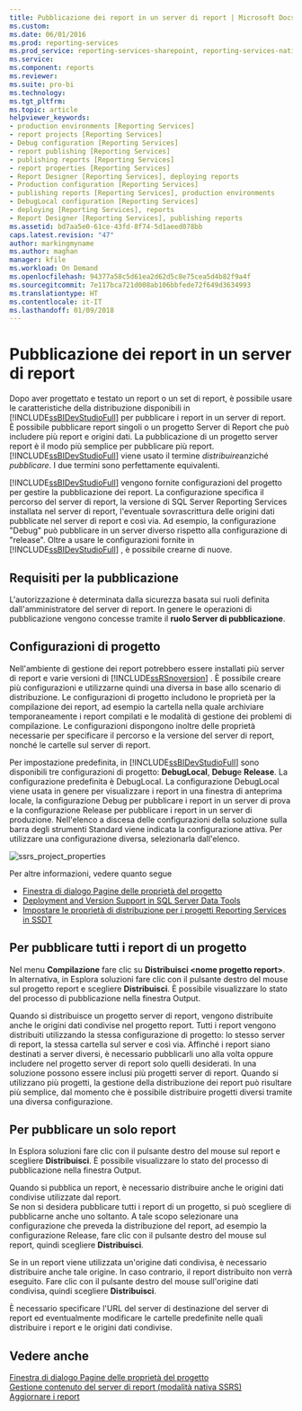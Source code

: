 ```yaml
---
title: Pubblicazione dei report in un server di report | Microsoft Docs
ms.custom: 
ms.date: 06/01/2016
ms.prod: reporting-services
ms.prod_service: reporting-services-sharepoint, reporting-services-native
ms.service: 
ms.component: reports
ms.reviewer: 
ms.suite: pro-bi
ms.technology: 
ms.tgt_pltfrm: 
ms.topic: article
helpviewer_keywords:
- production environments [Reporting Services]
- report projects [Reporting Services]
- Debug configuration [Reporting Services]
- report publishing [Reporting Services]
- publishing reports [Reporting Services]
- report properties [Reporting Services]
- Report Designer [Reporting Services], deploying reports
- Production configuration [Reporting Services]
- publishing reports [Reporting Services], production environments
- DebugLocal configuration [Reporting Services]
- deploying [Reporting Services], reports
- Report Designer [Reporting Services], publishing reports
ms.assetid: bd7aa5e0-61ce-43fd-8f74-5d1aeed078bb
caps.latest.revision: "47"
author: markingmyname
ms.author: maghan
manager: kfile
ms.workload: On Demand
ms.openlocfilehash: 94377a58c5d61ea2d62d5c8e75cea5d4b82f9a4f
ms.sourcegitcommit: 7e117bca721d008ab106bbfede72f649d3634993
ms.translationtype: HT
ms.contentlocale: it-IT
ms.lasthandoff: 01/09/2018
---
```

# <a name="publishing-reports-to-a-report-server"></a>Pubblicazione dei report in un server di report
  Dopo aver progettato e testato un report o un set di report, è possibile usare le caratteristiche della distribuzione disponibili in [!INCLUDE[ssBIDevStudioFull](../../includes/ssbidevstudiofull-md.md)] per pubblicare i report in un server di report. È possibile pubblicare report singoli o un progetto Server di Report che può includere più report e origini dati. La pubblicazione di un progetto server report è il modo più semplice per pubblicare più report. [!INCLUDE[ssBIDevStudioFull](../../includes/ssbidevstudiofull-md.md)] viene usato il termine *distribuire*anziché *pubblicare*. I due termini sono perfettamente equivalenti.  
  
 [!INCLUDE[ssBIDevStudioFull](../../includes/ssbidevstudiofull-md.md)] vengono fornite configurazioni del progetto per gestire la pubblicazione dei report. La configurazione specifica il percorso del server di report, la versione di SQL Server Reporting Services installata nel server di report, l'eventuale sovrascrittura delle origini dati pubblicate nel server di report e così via. Ad esempio, la configurazione "Debug" può pubblicare in un server diverso rispetto alla configurazione di "release". Oltre a usare le configurazioni fornite in [!INCLUDE[ssBIDevStudioFull](../../includes/ssbidevstudiofull-md.md)] , è possibile crearne di nuove.  
 
## <a name="requirements-to-publish"></a>Requisiti per la pubblicazione
L'autorizzazione è determinata dalla sicurezza basata sui ruoli definita dall'amministratore del server di report. In genere le operazioni di pubblicazione vengono concesse tramite il **ruolo Server di pubblicazione**.  
  
## <a name="project-configurations"></a>Configurazioni di progetto  
 Nell'ambiente di gestione dei report potrebbero essere installati più server di report e varie versioni di [!INCLUDE[ssRSnoversion](../../includes/ssrsnoversion-md.md)] . È possibile creare più configurazioni e utilizzarne quindi una diversa in base allo scenario di distribuzione. Le configurazioni di progetto includono le proprietà per la compilazione dei report, ad esempio la cartella nella quale archiviare temporaneamente i report compilati e le modalità di gestione dei problemi di compilazione. Le configurazioni dispongono inoltre delle proprietà necessarie per specificare il percorso e la versione del server di report, nonché le cartelle sul server di report.  
  
 Per impostazione predefinita, in [!INCLUDE[ssBIDevStudioFull](../../includes/ssbidevstudiofull-md.md)] sono disponibili tre configurazioni di progetto: **DebugLocal**, **Debug**e **Release**. La configurazione predefinita è DebugLocal. La configurazione DebugLocal viene usata in genere per visualizzare i report in una finestra di anteprima locale, la configurazione Debug per pubblicare i report in un server di prova e la configurazione Release per pubblicare i report in un server di produzione. Nell'elenco a discesa delle configurazioni della soluzione sulla barra degli strumenti Standard viene indicata la configurazione attiva. Per utilizzare una configurazione diversa, selezionarla dall'elenco.  
  
 ![ssrs_project_properties](../../reporting-services/reports/media/ssrs-project-properties.png) 
  
 Per altre informazioni, vedere quanto segue
 + [Finestra di dialogo Pagine delle proprietà del progetto](../../reporting-services/tools/project-property-pages-dialog-box.md)
 + [Deployment and Version Support in SQL Server Data Tools](../../reporting-services/tools/deployment-and-version-support-in-sql-server-data-tools-ssrs.md)
 + [Impostare le proprietà di distribuzione per i progetti Reporting Services in SSDT](../../reporting-services/tools/set-deployment-properties-reporting-services.md)
  
## <a name="to-publish-all-reports-in-a-project"></a>Per pubblicare tutti i report di un progetto  
  
Nel menu **Compilazione** fare clic su **Distribuisci \<nome progetto report>**. In alternativa, in Esplora soluzioni fare clic con il pulsante destro del mouse sul progetto report e scegliere **Distribuisci**. È possibile visualizzare lo stato del processo di pubblicazione nella finestra Output.  
  
Quando si distribuisce un progetto server di report, vengono distribuite anche le origini dati condivise nel progetto report. Tutti i report vengono distribuiti utilizzando la stessa configurazione di progetto: lo stesso server di report, la stessa cartella sul server e così via. Affinché i report siano destinati a server diversi, è necessario pubblicarli uno alla volta oppure includere nel progetto server di report solo quelli desiderati. In una soluzione possono essere inclusi più progetti server di report. Quando si utilizzano più progetti, la gestione della distribuzione dei report può risultare più semplice, dal momento che è possibile distribuire progetti diversi tramite una diversa configurazione. 
  
## <a name="to-publish-a-single-report"></a>Per pubblicare un solo report  
  
In Esplora soluzioni fare clic con il pulsante destro del mouse sul report e scegliere **Distribuisci**. È possibile visualizzare lo stato del processo di pubblicazione nella finestra Output.  
  
 Quando si pubblica un report, è necessario distribuire anche le origini dati condivise utilizzate dal report.   
 Se non si desidera pubblicare tutti i report di un progetto, si può scegliere di pubblicarne anche uno soltanto. A tale scopo selezionare una configurazione che preveda la distribuzione del report, ad esempio la configurazione Release, fare clic con il pulsante destro del mouse sul report, quindi scegliere **Distribuisci**.  
  
 Se in un report viene utilizzata un'origine dati condivisa, è necessario distribuire anche tale origine. In caso contrario, il report distribuito non verrà eseguito. Fare clic con il pulsante destro del mouse sull'origine dati condivisa, quindi scegliere **Distribuisci**.  
  
 È necessario specificare l'URL del server di destinazione del server di report ed eventualmente modificare le cartelle predefinite nelle quali distribuire i report e le origini dati condivise.  

  
## <a name="see-also"></a>Vedere anche  
 [Finestra di dialogo Pagine delle proprietà del progetto](../../reporting-services/tools/project-property-pages-dialog-box.md)   
 [Gestione contenuto del server di report &#40;modalità nativa SSRS&#41;](../../reporting-services/report-server/report-server-content-management-ssrs-native-mode.md)   
 [Aggiornare i report](../../reporting-services/install-windows/upgrade-reports.md)  
  
  

